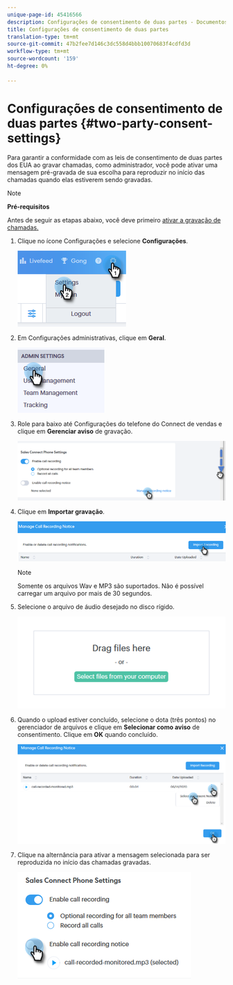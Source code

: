 ```yaml
---
unique-page-id: 45416566
description: Configurações de consentimento de duas partes - Documentos do Marketo - Documentação do produto
title: Configurações de consentimento de duas partes
translation-type: tm+mt
source-git-commit: 47b2fee7d146c3dc558d4bbb10070683f4cdfd3d
workflow-type: tm+mt
source-wordcount: '159'
ht-degree: 0%

---
```



# Configurações de consentimento de duas partes {#two-party-consent-settings}

Para garantir a conformidade com as leis de consentimento de duas partes dos EUA ao gravar chamadas, como administrador, você pode ativar uma mensagem pré-gravada de sua escolha para reproduzir no início das chamadas quando elas estiverem sendo gravadas.

>[!NOTE]
>
>**Pré-requisitos**
>
>Antes de seguir as etapas abaixo, você deve primeiro [ativar a gravação de chamadas.](http://docs.marketo.com/x/dAC1Ag)

1. Clique no ícone Configurações e selecione **Configurações**.

   ![](assets/one-1.png)

1. Em Configurações administrativas, clique em **Geral**.

   ![](assets/two-1.png)

1. Role para baixo até Configurações do telefone do Connect de vendas e clique em **Gerenciar aviso** de gravação.

   ![](assets/three-1.png)

1. Clique em **Importar gravação**.

   ![](assets/four-1.png)

   >[!NOTE]
   >
   >Somente os arquivos Wav e MP3 são suportados. Não é possível carregar um arquivo por mais de 30 segundos.

1. Selecione o arquivo de áudio desejado no disco rígido.

   ![](assets/five.png)

1. Quando o upload estiver concluído, selecione o dota (três pontos) no gerenciador de arquivos e clique em **Selecionar como aviso** de consentimento. Clique em **OK** quando concluído.

   ![](assets/six.png)

1. Clique na alternância para ativar a mensagem selecionada para ser reproduzida no início das chamadas gravadas.

   ![](assets/seven.png)

